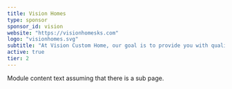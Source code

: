 ```yaml
---
title: Vision Homes
type: sponsor
sponsor_id: vision
website: "https://visionhomesks.com"
logo: "visionhomes.svg"
subtitle: "At Vision Custom Home, our goal is to provide you with quality workmanship and immediate value."
active: true
tier: 2
---
```

Module content text assuming that there is a sub page.